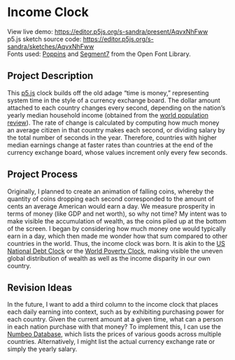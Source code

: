 # Income Clock
View live demo: https://editor.p5js.org/s-sandra/present/AqvxNhFww<br>
p5.js sketch source code: https://editor.p5js.org/s-sandra/sketches/AqvxNhFww<br>
Fonts used: [Poppins](https://fontlibrary.org/en/font/poppins) and [Segment7](https://fontlibrary.org/en/font/segment7) from the Open Font Library.

## Project Description
This [p5.js](https://editor.p5js.org/s-sandra/sketches/c7eT53r2D) clock builds off the old adage “time is money,” representing system time in the style of a currency exchange board. The dollar amount attached to each country changes every second, depending on the nation’s yearly median household income (obtained from the [world population review](http://worldpopulationreview.com/countries/median-income-by-country/)). The rate of change is calculated by computing how much money an average citizen in that country makes each second, or dividing salary by the total number of seconds in the year. Therefore, countries with higher median earnings change at faster rates than countries at the end of the currency exchange board, whose values increment only every few seconds.

## Project Process
Originally, I planned to create an animation of falling coins, whereby the quantity of coins dropping each second corresponded to the amount of cents an average American would earn a day. We measure prosperity in terms of money (like GDP and net worth), so why not time? My intent was to make visible the accumulation of wealth, as the coins piled up at the bottom of the screen. I began by considering how much money one would typically earn in a day, which then made me wonder how that sum compared to other countries in the world. Thus, the income clock was born. It is akin to the [US National Debt Clock]( https://www.usdebtclock.org/) or the [World Poverty Clock](https://worldpoverty.io/), making visible the uneven global distribution of wealth as well as the income disparity in our own country. 

## Revision Ideas
In the future, I want to add a third column to the income clock that places each daily earning into context, such as by exhibiting purchasing power for each country. Given the current amount at a given time, what can a person in each nation purchase with that money? To implement this, I can use the [Numbeo Database]( https://www.numbeo.com/cost-of-living/prices_by_country.jsp), which lists the prices of various goods across multiple countries. Alternatively, I might list the actual currency exchange rate or simply the yearly salary.

